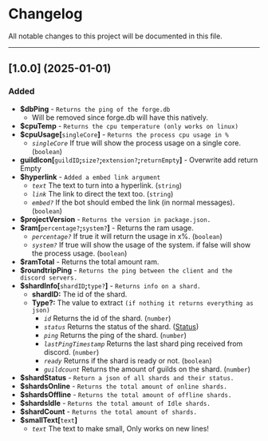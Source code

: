 # Changelog

All notable changes to this project will be documented in this file.

---

## [1.0.0] (2025-01-01)

### Added

- **$dbPing** - `Returns the ping of the forge.db`
  - Will be removed since forge.db will have this natively.
- **$cpuTemp** - `Returns the cpu temperature (only works on linux)`
- **$cpuUsage[**`singleCore`**]** - `Returns the process cpu usage in %`
  - _`singleCore`_ If true will show the process usage on a single core. (`boolean`)
- **guildIcon[**`guildID`**;**`size?`**;**`extension?`**;**`returnEmpty`**]** - Overwrite add return Empty
- **$hyperlink** - `Added a embed link argument`
  - _`text`_ The text to turn into a hyperlink. (`string`)
  - _`link`_ The link to direct the text too. (`string`)
  - _`embed?`_ If the bot should embed the link (in normal messages). (`boolean`)
- **$projectVersion** - `Returns the version in package.json.`
- **$ram[**`percentage?`**;**`system?`**]** - Returns the ram usage.
  - _`percentage?`_ If true it will return the usage in x%. (`boolean`)
  - _`system?`_ If true will show the usage of the system. if false will show the process usage. (`boolean`)
- **$ramTotal** - Returns the total amount ram.
- **$roundtripPing** - `Returns the ping between the client and the discord servers.`
- **$shardInfo[**`shardID`**;**`type?`**]** - `Returns info on a shard.`
  - **shardID:** The id of the shard.
  - **Type?:** The value to extract `(if nothing it returns everything as json)`
    - _`id`_ Returns the id of the shard. (`number`)
    - _`status`_ Returns the status of the shard. ([Status](https://github.com/discordjs/discord.js/blob/main/packages/discord.js/typings/index.d.ts#L5511))
    - _`ping`_ Returns the ping of the shard. (`number`)
    - _`lastPingTimestamp`_ Returns the last shard ping received from discord. (`number`)
    - _`ready`_ Returns if the shard is ready or not. (`boolean`)
    - _`guildcount`_ Returns the amount of guilds on the shard. (`number`)
- **$shardStatus** - `Return a json of all shards and their status.`
- **$shardsOnline** - `Returns the total amount of online shards.`
- **$shardsOffline** - `Returns the total amount of offline shards.`
- **$shardsIdle** - `Returns the total amount of Idle shards.`
- **$shardCount** - `Returns the total amount of shards.`
- **$smallText[**`text`**]**
  - _`text`_ The text to make small, Only works on new lines!
